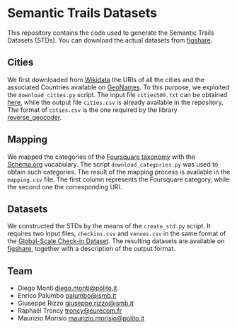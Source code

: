 # Semantic Trails Datasets

This repository contains the code used to generate the Semantic Trails Datasets (STDs).
You can download the actual datasets from [figshare](https://figshare.com/s/545ff3de8027b1639757).

## Cities

We first downloaded from [Wikidata](https://www.wikidata.org) the URIs of all the cities and the associated Countries available on [GeoNames](https://www.geonames.org).
To this purpose, we exploited the `download_cities.py` script.
The input file `cities500.txt` can be obtained [here](http://download.geonames.org/export/dump/), while the output file `cities.csv` is already available in the repository.
The format of `cities.csv` is the one required by the library [reverse_geocoder](https://github.com/thampiman/reverse-geocoder).

## Mapping

We mapped the categories of the [Foursquare taxonomy](https://developer.foursquare.com/docs/resources/categories) with the [Schema.org](https://schema.org) vocabulary.
The script `download_categories.py` was used to obtain such categories.
The result of the mapping process is available in the `mapping.csv` file.
The first column represents the Foursquare category, while the second one the corresponding URI.

## Datasets

We constructed the STDs by the means of the `create_std.py` script.
It requires two input files, `checkins.csv` and `venues.csv` in the same format of the [Global-Scale Check-in Dataset](https://sites.google.com/site/yangdingqi/home/foursquare-dataset).
The resulting datasets are available on [figshare](https://figshare.com/s/545ff3de8027b1639757), together with a description of the output format.

## Team


- Diego Monti <diego.monti@polito.it>
- Enrico Palumbo <palumbo@ismb.it>
- Giuseppe Rizzo <giuseppe.rizzo@ismb.it>
- Raphaël Troncy <troncy@eurecom.fr>
- Maurizio Morisio <maurizio.morisio@polito.it>
